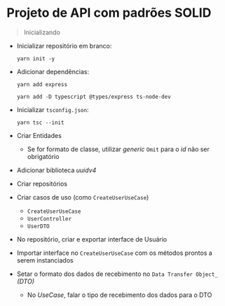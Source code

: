 # Projeto de API com padrões SOLID

> Inicializando

- Inicializar repositório em branco:

    `yarn init -y`

- Adicionar dependências:

    `yarn add express`

    `yarn add -D typescript @types/express ts-node-dev`

- Inicializar `tsconfig.json`:

    `yarn tsc --init`

- Criar Entidades
    - Se for formato de classe, utilizar _generic_ `Omit` para o _id_ não ser obrigatório

- Adicionar biblioteca _uuidv4_

- Criar repositórios

- Criar casos de uso (como `CreateUserUseCase`)

    - `CreateUserUseCase`
    - `UserController`
    - `UserDTO`

- No repositório, criar e exportar interface de Usuário

- Importar interface no `CreateUserUseCase` com os métodos prontos a serem instanciados

- Setar o formato dos dados de recebimento no `Data Transfer Object_` _(DTO)_

    - No _UseCase_, falar o tipo de recebimento dos dados para o DTO